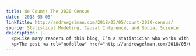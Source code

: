 ```yaml
---
title: We Count! The 2020 Census
date: '2018-05-05'
linkTitle: http://andrewgelman.com/2018/05/05/count-2020-census/
source: Statistical Modeling, Causal Inference, and Social Science
description: |-
  <p>Like many readers of this blog, I’m a statistician who works with Census Bureau data to answer policy questions. So I’ve been following the controversy surrounding the added citizenship question. Andy thought I should write an article for a wider audience, so I published a short piece in The Indypendent. But much more discussion could [&#8230;]</p>
  <p>The post <a rel="nofollow" href="http://andrewgelman.com/2018/05/05/count-2020-census/">We Count! The 2020 Census</a> appeared first on <a rel=
---
```

